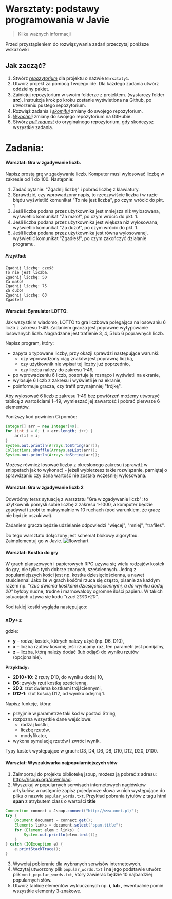 
# Warsztaty: podstawy programowania w Javie
> Kilka ważnych informacji

Przed przystąpieniem do rozwiązywania zadań przeczytaj poniższe wskazówki

## Jak zacząć?

1. Stwórz [*repozytorium*][create-repo] dla projektu o nazwie `Warsztaty1`.
2. Utwórz projekt za pomocą Twojego ide. Dla każdego zadania utwórz oddzielny pakiet.
3. Zainicjuj repozytorium w swoim folderze z projektem. (wystarczy folder **src**). Instrukcja krok po kroku zostanie wyświetlona na Github, po utworzeniu pustego repozytorium.
4. Rozwiąż zadania i [*skomituj*][ref-commit] zmiany do swojego repozytorium.
5. [*Wypchnij*][ref-push] zmiany do swojego repozytorium na GitHubie.
5. Stwórz [*pull request*][pull-request] do oryginalnego repozytorium, gdy skończysz wszystkie zadania.


# Zadania:

#### Warsztat: Gra w zgadywanie liczb.

Napisz prostą grę w zgadywanie liczb. Komputer musi wylosować liczbę w zakresie od 1 do 100. Następnie:

1. Zadać pytanie: "Zgadnij liczbę" i pobrać liczbę z klawiatury.
2. Sprawdzić, czy wprowadzony napis, to rzeczywiście liczba i w razie błędu wyświetlić komunikat "To nie jest liczba", po czym wrócić do pkt. 1
3. Jeśli liczba podana przez użytkownika jest mniejsza niż wylosowana, wyświetlić komunikat "Za mało!", po czym wrócić do pkt. 1.
4. Jeśli liczba podana przez użytkownika jest większa niż wylosowana, wyświetlić komunikat "Za dużo!", po czym wrócić do pkt. 1.
5. Jeśli liczba podana przez użytkownika jest równa wylosowanej, wyświetlić komunikat "Zgadłeś!", po czym zakończyć działanie programu.

##### Przykład:
```
Zgadnij liczbę: cześć
To nie jest liczba.
Zgadnij liczbę: 50
Za mało!
Zgadnij liczbę: 75
Za dużo!
Zgadnij liczbę: 63
Zgadłeś!
```

#### Warsztat: Symulator LOTTO.

Jak wszystkim wiadomo, LOTTO to gra liczbowa polegająca na losowaniu 6 liczb z zakresu 1-49. Zadaniem gracza jest poprawne wytypowanie losowanych liczb. Nagradzane jest trafienie 3, 4, 5 lub 6 poprawnych liczb.

Napisz program, który:

* zapyta o typowane liczby, przy okazji sprawdzi następujące warunki:
    * czy wprowadzony ciąg znaków jest poprawną liczbą,
    * czy użytkownik nie wpisał tej liczby już poprzednio,
    * czy liczba należy do zakresu 1-49,
* po wprowadzeniu 6 liczb, posortuje je rosnąco i wyświetli na ekranie,
* wylosuje 6 liczb z zakresu i wyświetli je na ekranie,
* poinformuje gracza, czy trafił przynajmniej "trójkę".

Aby wylosować 6 liczb z zakresu 1-49 bez powtórzeń możemy utworzyć tablicę z wartościami 1-49, wymieszać jej zawartość i pobrać pierwsze 6 elementów.

Poniższy kod powinien Ci pomóc:
```java
Integer[] arr = new Integer[49];
for (int i = 0; i < arr.length; i++) {
	arr[i] = i;
}
System.out.println(Arrays.toString(arr));
Collections.shuffle(Arrays.asList(arr));
System.out.println(Arrays.toString(arr));
```

Możesz również losować liczby z określonego zakresu (sprawdź w snippetach jak to wykonać) - jeżeli wybierzesz takie rozwiązanie, pamiętaj o sprawdzaniu czy dana wartość nie została wcześniej wylosowana.

#### Warsztat: Gra w zgadywanie liczb 2

Odwróćmy teraz sytuację z warsztatu "Gra w zgadywanie liczb": to użytkownik pomyśli sobie liczbę z zakresu 1-1000, a komputer będzie zgadywał i zrobi to maksymalnie w 10 ruchach (pod warunkiem, że gracz nie będzie oszukiwał).

Zadaniem gracza będzie udzielanie odpowiedzi "więcej", "mniej", "trafiłeś".

Do tego warsztatu dołączony jest schemat blokowy algorytmu. Zaimplementuj go w Javie.
![flowchart](img/flowchart.png)

#### Warsztat: Kostka do gry

W grach planszowych i papierowych RPG używa się wielu rodzajów kostek do gry, nie tylko tych dobrze znanych, sześciennych. Jedną z popularniejszych kości jest np. kostka dziesięciościenna, a nawet stuścienna! Jako że w grach kośćmi rzuca się często, pisanie za każdym razem np. _"rzuć dwiema kostkami dziesięciościennymi, a do wyniku dodaj 20"_ byłoby nudne, trudne i marnowałoby ogromne ilości papieru. W takich sytuacjach używa się kodu _"rzuć 2D10+20"_.

Kod takiej kostki wygląda następująco:

### xDy+z

gdzie:
* __y__ &ndash; rodzaj kostek, których należy użyć (np. D6, D10),
* __x__ &ndash; liczba rzutów kośćmi; jeśli rzucamy raz, ten parametr jest pomijalny,
* __z__ &ndash; liczba, którą należy dodać (lub odjąć) do wyniku rzutów (opcjonalnie).

__Przykłady:__

* __2D10+10__: 2 rzuty D10, do wyniku dodaj 10,
* __D6__: zwykły rzut kostką sześcienną,
* __2D3__: rzut dwiema kostkami trójściennymi,
* __D12-1__: rzut kością D12, od wyniku odejmij 1.

Napisz funkcję, która:

* przyjmie w parametrze taki kod w postaci String,
* rozpozna wszystkie dane wejściowe:
    * rodzaj kostki,
    * liczbę rzutów,
    * modyfikator,
* wykona symulację rzutów i zwróci wynik.

Typy kostek występujące w grach: D3, D4, D6, D8, D10, D12, D20, D100.


#### Warsztat: Wyszukiwarka najpopularniejszych słów

1. Zaimportuj do projektu bibliotekę jsoup, możesz ją pobrać z adresu: https://jsoup.org/download.
2. Wyszukaj w popularnych serwisach internetowych nagłówków artykułów,
 a następnie zapisz pojedyncze słowa w nich występujące do pliku o nazwie `popular_words.txt`.
Przykład pobrania tytułów z tagu html **span** z atrybutem class o wartości **title**
````java
Connection connect = Jsoup.connect("http://www.onet.pl/");
try {
    Document document = connect.get();
    Elements links = document.select("span.title");
    for (Element elem : links) {
        System.out.println(elem.text());
    }
} catch (IOException e) {
    e.printStackTrace();
}

````
3. Wywołaj pobieranie dla wybranych serwisów internetowych.
4. Wczytaj utworzony plik `popular_words.txt` i na jego podstawie utwórz plik `most_popular_words.txt`,
 który zawierać będzie 10 najbardziej popularnych słów.
5. Utwórz tablicę elementów wykluczonych np. **i**, **lub** , ewentualnie pomiń wszystkie elementy 3-znakowe. 


<!-- Links -->
[create-repo]: https://help.github.com/articles/create-a-repo/
[forking]: https://guides.github.com/activities/forking/
[ref-clone]: http://gitref.org/creating/#clone
[ref-commit]: http://gitref.org/basic/#commit
[ref-push]: http://gitref.org/remotes/#push
[pull-request]: https://help.github.com/articles/creating-a-pull-request
